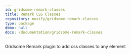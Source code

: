 ```yaml
---
id: gridsome-remark-classes
title: Remark CSS Classes
repository: noxify/gridsome-remark-classes
type: package
demo: null
docs: /documentation/gridsome-remark-classes
---
```


Gridsome Remark plugin to add css classes to any element